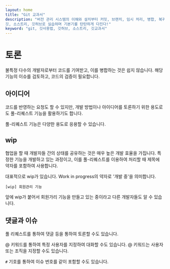 ```yaml
---
layout: home
title: "Git 교과서"
description: "버전 관리 시스템의 이해와 설치부터 커밋, 브랜치, 임시 처리, 병합, 복귀, 서브모듈, 태그까지
깃, 소스트리, 깃허브로 실습하며 기본기를 탄탄하게 다진다!"
keyword: "git, 깃사용법, 깃허브, 소스트리, 깃교과서"
---
```

# 토론
불특정 다수의 개발자로부터 코드를 기여받고, 이를 병합하는 것은 쉽지 않습니다. 해당 기능의 이슈를 검토하고, 코드의 검증이 필요합니다.

## 아이디어
코드를 반영하는 요청도 할 수 있지만, 개발 방법이나 아이디어를 토론하기 위한 용도로도 풀-리퀘스트 기능을 활용하기도 합니다.

풀-리퀘스트 기능은 다양한 용도로 응용할 수 있습니다.

## wip
협업을 할 때 개발자들 간의 상태를 공유하는 것은 매우 높은 개발 효율을 가집니다. 특정한 기능을 개발하고 있는 과정이고, 이를 풀-리퀘스트를 이용하여 처리할 때 제목에 약자를 포함하여 사용합니다.

대표적으로 wip가 있습니다. Work in progress의 약자로 '개발 중'을 의미합니다.

`[wip] 회원관리 기능`

앞에 wip가 붙어서 회원가리 기능을 만들고 있는 중이라고 다른 개발자들도 알 수 있습니다.

## 댓글과 이슈
풀 리퀘스트를 통하여 댓글 등을 통하여 토론할 수도 있습니다.

@ 키워드를 통하여 특정 사용자를 지정하여 대화할 수도 있습니다. @ 키워드는 사용자 또는 조직을 지정할 수도 있습니다.

`#` 기호를 통하여 이슈 번호를 같이 포함할 수도 있습니다.
